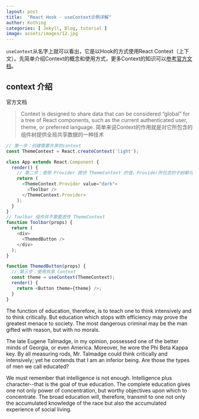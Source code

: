 ```yaml
---
layout: post
title:  "React Hook - useContext示例详解"
author: Kothing
categories: [ Jekyll, Blog, tutorial ]
image: assets/images/12.jpg
---
```

`useContext`从名字上就可以看出，它是以Hook的方式使用React Context（上下文）。先简单介绍Context的概念和使用方式，更多Context的知识可以[参考官方文档](https://zh-hans.reactjs.org/docs/hooks-reference.html#usecontext, "useContext")。

## context 介绍
官方文档
> Context is designed to share data that can be considered “global” for a tree of React components, such as the current authenticated user, theme, or preferred language.
简单来说Context的作用就是对它所包含的组件树提供全局共享数据的一种技术
```js
// 第一步：创建需要共享的context
const ThemeContext = React.createContext('light');

class App extends React.Component {
  render() {
    // 第二步：使用 Provider 提供 ThemeContext 的值，Provider所包含的子树都可以直接访问ThemeContext的值
    return (
      <ThemeContext.Provider value="dark">
        <Toolbar />
      </ThemeContext.Provider>
    );
  }
}
// Toolbar 组件并不需要透传 ThemeContext
function Toolbar(props) {
  return (
    <div>
      <ThemedButton />
    </div>
  );
}

function ThemedButton(props) {
  // 第三步：使用共享 Context
  const theme = useContext(ThemeContext);
  render() {
    return <Button theme={theme} />;
  }
}
```



The function of education, therefore, is to teach one to think intensively and to think critically. But education which stops with efficiency may prove the greatest menace to society. The most dangerous criminal may be the man gifted with reason, but with no morals.

The late Eugene Talmadge, in my opinion, possessed one of the better minds of Georgia, or even America. Moreover, he wore the Phi Beta Kappa key. By all measuring rods, Mr. Talmadge could think critically and intensively; yet he contends that I am an inferior being. Are those the types of men we call educated?

We must remember that intelligence is not enough. Intelligence plus character--that is the goal of true education. The complete education gives one not only power of concentration, but worthy objectives upon which to concentrate. The broad education will, therefore, transmit to one not only the accumulated knowledge of the race but also the accumulated experience of social living.

